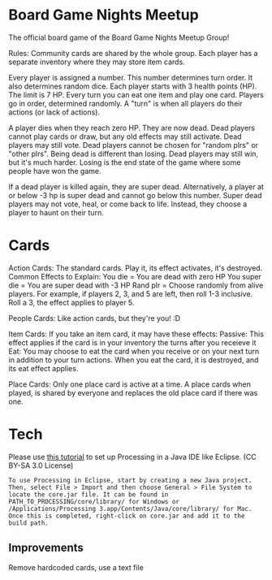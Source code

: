 # Board Game Nights Meetup

The official board game of the Board Game Nights Meetup Group! 

Rules:
Community cards are shared by the whole group. Each player has a separate inventory where they may store item cards.

Every player is assigned a number. This number determines turn order. It also determines random dice. 
Each player starts with 3 health points (HP). The limit is 7 HP.
Every turn you can eat one item and play one card.
Players go in order, determined randomly. A "turn" is when all players do their actions (or lack of actions).

A player dies when they reach zero HP. They are now dead. Dead players cannot play cards or draw, but any old effects may still activate. Dead players may still vote. Dead players cannot be chosen for "random plrs" or "other plrs".
  Being dead is different than losing. Dead players may still win, but it's much harder. Losing is the end state of the game where some people have won the game.

If a dead player is killed again, they are super dead. Alternatively, a player at or below -3 hp is super dead and cannot go below this number. Super dead players may not vote, heal, or come back to life. Instead, they choose a player to haunt on their turn.

# Cards

Action Cards:
The standard cards. Play it, its effect activates, it's destroyed. 
Common Effects to Explain:
You die = You are dead with zero HP
You super die = You are super dead with -3 HP
Rand plr = Choose randomly from alive players. For example, if players 2, 3, and 5 are left, then roll 1-3 inclusive. Roll a 3, the effect applies to player 5.

People Cards:
Like action cards, but they're you! :D

Item Cards:
If you take an item card, it may have these effects:
Passive: This effect applies if the card is in your inventory the turns after you receieve it
Eat: You may choose to eat the card when you receive or on your next turn in addition to your turn actions. When you eat the card, it is destroyed, and its eat effect applies.

Place Cards:
Only one place card is active at a time. A place cards when played, is shared by everyone and replaces the old place card if there was one.

# Tech

Please use [this tutorial](https://riptutorial.com/processing/example/31227/using-processing-with-eclipse#example "Using Processing with Eclipse by RIP Tutorial") to set up Processing in a Java IDE like Eclipse. (CC BY-SA 3.0 License)

```
To use Processing in Eclipse, start by creating a new Java project. Then, select File > Import and then choose General > File System to locate the core.jar file. It can be found in PATH_TO_PROCESSING/core/library/ for Windows or /Applications/Processing 3.app/Contents/Java/core/library/ for Mac. Once this is completed, right-click on core.jar and add it to the build path.
```

## Improvements

Remove hardcoded cards, use a text file